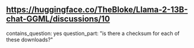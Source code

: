 ## https://huggingface.co/TheBloke/Llama-2-13B-chat-GGML/discussions/10

contains_question: yes 
question_part: "is there a checksum for each of these downloads?"